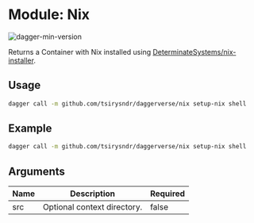 # Module: Nix

![dagger-min-version](https://img.shields.io/badge/dagger%20version-v0.9.8-green)

Returns a Container with Nix installed using [DeterminateSystems/nix-installer](https://github.com/DeterminateSystems/nix-installer).

## Usage

```sh
dagger call -m github.com/tsirysndr/daggerverse/nix setup-nix shell
```

## Example

```sh
dagger call -m github.com/tsirysndr/daggerverse/nix setup-nix shell
```

## Arguments

| Name | Description                                                    | Required |
| ---- | -------------------------------------------------------------- | -------- |
| src  | Optional context directory. | false    |
